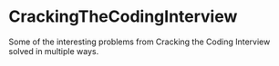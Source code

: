 # CrackingTheCodingInterview

Some of the interesting problems from Cracking the Coding Interview solved in multiple ways.

